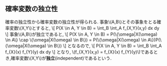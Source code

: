 ## 確率変数の独立性
確率の独立性から確率変数の独立性が得られる.
事象\\(A,B\\)とその事象をとる確率変数\\(X,Y\\)とすると,
\\[
	P(X \in A, Y \in B) = \int_B \int_A f_{X,Y}(x,y) dx dy
\\]
事象\\(A,B\\)が独立であると,
\\[
	P(X \in A, Y \in B) = P(\\{\omega|X(\omega) \in A\\} \cap \\{\omega|X(\omega) \in B\\}) = P(\\{\omega|X(\omega) \in A\\})P(\\{\omega|X(\omega) \in B\\})
\\]
となるので,
\\[
	P(X \in A, Y \in B) = \int_B \int_A f_{X}(x) f_{Y}(y) dx dy
\\]
となり,
\\(f_{X,Y}(x,y) = f_{X}(x) f_{Y}(y)\\)であるとき,確率変数\\(X,Y\\)が**独立**(independent)であるという.
